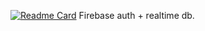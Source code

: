 [![Readme Card](https://github-readme-stats.vercel.app/api/pin/?username=88srzh&show_icons=true&theme=ayu-mirage&repo=cookies)](https://github.com/88srzh/cookies)
Firebase auth + realtime db.
